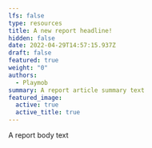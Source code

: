 ```yaml
---
lfs: false
type: resources
title: A new report headline!
hidden: false
date: 2022-04-29T14:57:15.937Z
draft: false
featured: true
weight: "0"
authors:
  - Playmob
summary: A report article summary text
featured_image:
  active: true
  active_title: true
---
```

A report body text